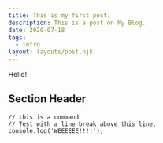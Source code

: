 ```yaml
---
title: This is my first post.
description: This is a post on My Blog.
date: 2020-07-18
tags:
  - intro
layout: layouts/post.njk
---
```

Hello!

## Section Header

``` text/2-3
// this is a command
// Test with a line break above this line.
console.log('WEEEEEE!!!!');
```